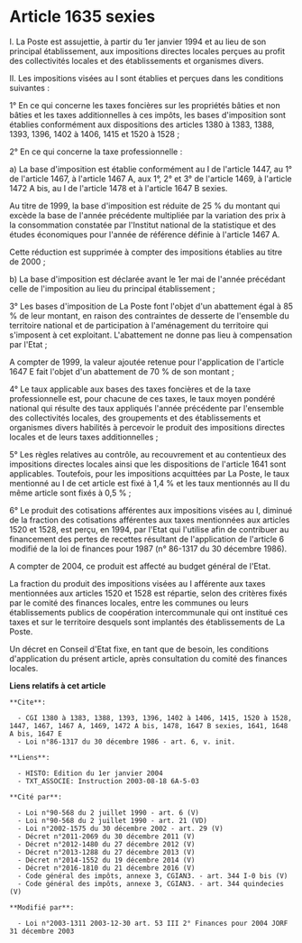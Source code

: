 # Article 1635 sexies

I. La Poste est assujettie, à partir du 1er janvier 1994 et au lieu de son principal établissement, aux impositions directes
locales perçues au profit des collectivités locales et des établissements et organismes divers.

II. Les impositions visées au I sont établies et perçues dans les conditions suivantes :

1° En ce qui concerne les taxes foncières sur les propriétés bâties et non bâties et les taxes additionnelles à ces impôts,
les bases d'imposition sont établies conformément aux dispositions des articles 1380 à 1383, 1388, 1393, 1396, 1402 à 1406,
1415 et 1520 à 1528 ;

2° En ce qui concerne la taxe professionnelle :

a) La base d'imposition est établie conformément au I de l'article 1447, au 1° de l'article 1467, à l'article 1467 A, aux 1°,
2° et 3° de l'article 1469, à l'article 1472 A bis, au I de l'article 1478 et à l'article 1647 B sexies.

Au titre de 1999, la base d'imposition est réduite de 25 % du montant qui excède la base de l'année précédente multipliée par
la variation des prix à la consommation constatée par l'Institut national de la statistique et des études économiques pour
l'année de référence définie à l'article 1467 A.

Cette réduction est supprimée à compter des impositions établies au titre de 2000 ;

b) La base d'imposition est déclarée avant le 1er mai de l'année précédant celle de l'imposition au lieu du principal
établissement ;

3° Les bases d'imposition de La Poste font l'objet d'un abattement égal à 85 % de leur montant, en raison des contraintes de
desserte de l'ensemble du territoire national et de participation à l'aménagement du territoire qui s'imposent à cet
exploitant. L'abattement ne donne pas lieu à compensation par l'Etat ;

A compter de 1999, la valeur ajoutée retenue pour l'application de l'article 1647 E fait l'objet d'un abattement de 70 % de
son montant ;

4° Le taux applicable aux bases des taxes foncières et de la taxe professionnelle est, pour chacune de ces taxes, le taux
moyen pondéré national qui résulte des taux appliqués l'année précédente par l'ensemble des collectivités locales, des
groupements et des établissements et organismes divers habilités à percevoir le produit des impositions directes locales et
de leurs taxes additionnelles ;

5° Les règles relatives au contrôle, au recouvrement et au contentieux des impositions directes locales ainsi que les
dispositions de l'article 1641 sont applicables. Toutefois, pour les impositions acquittées par La Poste, le taux mentionné
au I de cet article est fixé à 1,4 % et les taux mentionnés au II du même article sont fixés à 0,5 % ;

6° Le produit des cotisations afférentes aux impositions visées au I, diminué de la fraction des cotisations afférentes aux
taxes mentionnées aux articles 1520 et 1528, est perçu, en 1994, par l'Etat qui l'utilise afin de contribuer au financement
des pertes de recettes résultant de l'application de l'article 6 modifié de la loi de finances pour 1987 (n° 86-1317 du 30
décembre 1986).

A compter de 2004, ce produit est affecté au budget général de l'Etat.

La fraction du produit des impositions visées au I afférente aux taxes mentionnées aux articles 1520 et 1528 est répartie,
selon des critères fixés par le comité des finances locales, entre les communes ou leurs établissements publics de
coopération intercommunale qui ont institué ces taxes et sur le territoire desquels sont implantés des établissements de La
Poste.

Un décret en Conseil d'Etat fixe, en tant que de besoin, les conditions d'application du présent article, après consultation
du comité des finances locales.

**Liens relatifs à cet article**

	**Cite**:

	  - CGI 1380 à 1383, 1388, 1393, 1396, 1402 à 1406, 1415, 1520 à 1528, 1447, 1467, 1467 A, 1469, 1472 A bis, 1478, 1647 B sexies, 1641, 1648 A bis, 1647 E
	  - Loi n°86-1317 du 30 décembre 1986 - art. 6, v. init.

	**Liens**:

	  - HISTO: Edition du 1er janvier 2004
	  - TXT_ASSOCIE: Instruction 2003-08-18 6A-5-03

	**Cité par**:

	  - Loi n°90-568 du 2 juillet 1990 - art. 6 (V)
	  - Loi n°90-568 du 2 juillet 1990 - art. 21 (VD)
	  - Loi n°2002-1575 du 30 décembre 2002 - art. 29 (V)
	  - Décret n°2011-2069 du 30 décembre 2011 (V)
	  - Décret n°2012-1480 du 27 décembre 2012 (V)
	  - Décret n°2013-1288 du 27 décembre 2013 (V)
	  - Décret n°2014-1552 du 19 décembre 2014 (V)
	  - Décret n°2016-1810 du 21 décembre 2016 (V)
	  - Code général des impôts, annexe 3, CGIAN3. - art. 344 I-0 bis (V)
	  - Code général des impôts, annexe 3, CGIAN3. - art. 344 quindecies (V)

	**Modifié par**:

	  - Loi n°2003-1311 2003-12-30 art. 53 III 2° Finances pour 2004 JORF 31 décembre 2003
